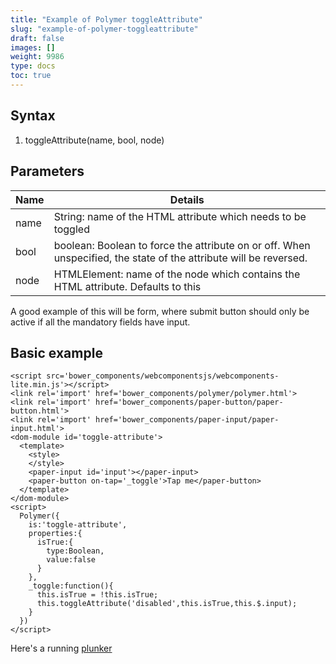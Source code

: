 ```yaml
---
title: "Example of Polymer toggleAttribute"
slug: "example-of-polymer-toggleattribute"
draft: false
images: []
weight: 9986
type: docs
toc: true
---
```


## Syntax
 1. toggleAttribute(name, bool, node)

## Parameters
| Name | Details |
| ------ | ------ |
| name   | String: name of the HTML attribute which needs to be toggled   |
| bool   | boolean: Boolean to force the attribute on or off. When unspecified, the state of the attribute will be reversed.   |
| node   | HTMLElement:  name of the node which contains the HTML attribute. Defaults to this   |

A good example of this will be form, where submit button should only be active if all the mandatory fields have input.

## Basic example
    <script src='bower_components/webcomponentsjs/webcomponents-lite.min.js'></script>
    <link rel='import' href='bower_components/polymer/polymer.html'> 
    <link rel='import' href='bower_components/paper-button/paper-button.html'> 
    <link rel='import' href='bower_components/paper-input/paper-input.html'> 
    <dom-module id='toggle-attribute'>
      <template>
        <style>
        </style>
        <paper-input id='input'></paper-input>
        <paper-button on-tap='_toggle'>Tap me</paper-button>
      </template>
    </dom-module>
    <script>
      Polymer({
        is:'toggle-attribute',
        properties:{
          isTrue:{
            type:Boolean,
            value:false
          }
        },
        _toggle:function(){
          this.isTrue = !this.isTrue;
          this.toggleAttribute('disabled',this.isTrue,this.$.input);
        }
      })
    </script>

Here's a running [plunker](https://plnkr.co/edit/sWRhITPmV30b3oaIwjZ0)


